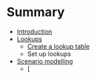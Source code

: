 # Summary

* [Introduction](README.md)
* [Lookups](lookups/readme.md)
   * [Create a lookup table](lookups/create_lookup.md)
   * Set up lookups
* [Scenario modelling](scenario_modelling/readme.md)
   * [

